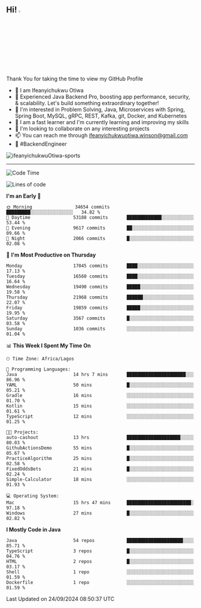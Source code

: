 <!-- BLOG-POST-LIST:START --><!-- BLOG-POST-LIST:END -->

## Hi! <img src="https://media.giphy.com/media/hvRJCLFzcasrR4ia7z/giphy.gif" width="4%"> 

Thank You for taking the time to view my GitHub Profile

- 👋 I am Ifeanyichukwu Otiwa
- 🚀 Experienced Java Backend Pro, boosting app performance, security, & scalability. Let's build something extraordinary together!
- 👀 I'm interested in Problem Solving, Java, Microservices with Spring, Spring Boot, MySQL, gRPC, REST, Kafka, git, Docker, and Kubernetes
- 🌱 I am a fast learner and I'm currently learning and improving my skills
- 💞️ I'm looking to collaborate on any interesting projects
- 📫 You can reach me through ifeanyichukwuotiwa.winson@gmail.com
- 🚀 #BackendEngineer

<p align="left" marginTop="10px"> <img src="https://komarev.com/ghpvc/?username=ifeanyichukwuOtiwa-sports&label=Profile%20views&color=0e75b6&style=for-the-badge" alt="ifeanyichukwuOtiwa-sports" /> </p>

***

<!--START_SECTION:waka-->
![Code Time](http://img.shields.io/badge/Code%20Time-2%2C914%20hrs%2040%20mins-blue)

![Lines of code](https://img.shields.io/badge/From%20Hello%20World%20I%27ve%20Written-24.1%20million%20lines%20of%20code-blue)

**I'm an Early 🐤** 

```text
🌞 Morning                34654 commits       █████████░░░░░░░░░░░░░░░░   34.82 % 
🌆 Daytime                53188 commits       █████████████░░░░░░░░░░░░   53.44 % 
🌃 Evening                9617 commits        ██░░░░░░░░░░░░░░░░░░░░░░░   09.66 % 
🌙 Night                  2066 commits        █░░░░░░░░░░░░░░░░░░░░░░░░   02.08 % 
```
📅 **I'm Most Productive on Thursday** 

```text
Monday                   17045 commits       ████░░░░░░░░░░░░░░░░░░░░░   17.13 % 
Tuesday                  16560 commits       ████░░░░░░░░░░░░░░░░░░░░░   16.64 % 
Wednesday                19490 commits       █████░░░░░░░░░░░░░░░░░░░░   19.58 % 
Thursday                 21968 commits       ██████░░░░░░░░░░░░░░░░░░░   22.07 % 
Friday                   19859 commits       █████░░░░░░░░░░░░░░░░░░░░   19.95 % 
Saturday                 3567 commits        █░░░░░░░░░░░░░░░░░░░░░░░░   03.58 % 
Sunday                   1036 commits        ░░░░░░░░░░░░░░░░░░░░░░░░░   01.04 % 
```


📊 **This Week I Spent My Time On** 

```text
🕑︎ Time Zone: Africa/Lagos

💬 Programming Languages: 
Java                     14 hrs 7 mins       ██████████████████████░░░   86.96 % 
YAML                     50 mins             █░░░░░░░░░░░░░░░░░░░░░░░░   05.21 % 
Gradle                   16 mins             ░░░░░░░░░░░░░░░░░░░░░░░░░   01.70 % 
Kotlin                   15 mins             ░░░░░░░░░░░░░░░░░░░░░░░░░   01.61 % 
TypeScript               12 mins             ░░░░░░░░░░░░░░░░░░░░░░░░░   01.25 % 

🐱‍💻 Projects: 
auto-cashout             13 hrs              ████████████████████░░░░░   80.03 % 
GithubActionsDemo        55 mins             █░░░░░░░░░░░░░░░░░░░░░░░░   05.67 % 
PracticeAlgorithm        25 mins             █░░░░░░░░░░░░░░░░░░░░░░░░   02.58 % 
FixedOddsBets            21 mins             █░░░░░░░░░░░░░░░░░░░░░░░░   02.24 % 
Simple-Calculator        18 mins             ░░░░░░░░░░░░░░░░░░░░░░░░░   01.93 % 

💻 Operating System: 
Mac                      15 hrs 47 mins      ████████████████████████░   97.18 % 
Windows                  27 mins             █░░░░░░░░░░░░░░░░░░░░░░░░   02.82 % 
```

**I Mostly Code in Java** 

```text
Java                     54 repos            █████████████████████░░░░   85.71 % 
TypeScript               3 repos             █░░░░░░░░░░░░░░░░░░░░░░░░   04.76 % 
HTML                     2 repos             █░░░░░░░░░░░░░░░░░░░░░░░░   03.17 % 
Shell                    1 repo              ░░░░░░░░░░░░░░░░░░░░░░░░░   01.59 % 
Dockerfile               1 repo              ░░░░░░░░░░░░░░░░░░░░░░░░░   01.59 % 
```




 Last Updated on 24/09/2024 08:50:37 UTC
<!--END_SECTION:waka-->

<!--
<p align="center">
![trophy](https://github-profile-trophy.vercel.app/?username=ifeanyichukwuOtiwa-sports&theme=onedark) (https://github.com/ryo-ma/github-profile-trophy)
</p>
-->

<!---
ifeanyi-otiwa/ifeanyi-otiwa is a ✨ special ✨ repository because its `README.md` (this file) appears on your GitHub profile.
You can click the Preview link to take a look at your changes.
--->
